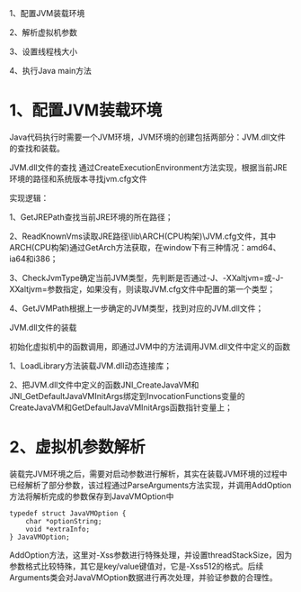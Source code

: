 1、配置JVM装载环境

2、解析虚拟机参数

3、设置线程栈大小

4、执行Java main方法


# 1、配置JVM装载环境
Java代码执行时需要一个JVM环境，JVM环境的创建包括两部分：JVM.dll文件的查找和装载。

JVM.dll文件的查找
通过CreateExecutionEnvironment方法实现，根据当前JRE环境的路径和系统版本寻找jvm.cfg文件

实现逻辑：

1、GetJREPath查找当前JRE环境的所在路径；

2、ReadKnownVms读取JRE路径\lib\ARCH(CPU构架)\JVM.cfg文件，其中ARCH(CPU构架)通过GetArch方法获取，在window下有三种情况：amd64、ia64和i386；

3、CheckJvmType确定当前JVM类型，先判断是否通过-J、-XXaltjvm=或-J-XXaltjvm=参数指定，如果没有，则读取JVM.cfg文件中配置的第一个类型；

4、GetJVMPath根据上一步确定的JVM类型，找到对应的JVM.dll文件；

JVM.dll文件的装载

初始化虚拟机中的函数调用，即通过JVM中的方法调用JVM.dll文件中定义的函数

1、LoadLibrary方法装载JVM.dll动态连接库；

2、把JVM.dll文件中定义的函数JNI_CreateJavaVM和JNI_GetDefaultJavaVMInitArgs绑定到InvocationFunctions变量的CreateJavaVM和GetDefaultJavaVMInitArgs函数指针变量上；

# 2、虚拟机参数解析

装载完JVM环境之后，需要对启动参数进行解析，其实在装载JVM环境的过程中已经解析了部分参数，该过程通过ParseArguments方法实现，并调用AddOption方法将解析完成的参数保存到JavaVMOption中

```
typedef struct JavaVMOption {
    char *optionString;
    void *extraInfo;
} JavaVMOption;
```

AddOption方法，这里对-Xss参数进行特殊处理，并设置threadStackSize，因为参数格式比较特殊，其它是key/value键值对，它是-Xss512的格式。后续Arguments类会对JavaVMOption数据进行再次处理，并验证参数的合理性。


